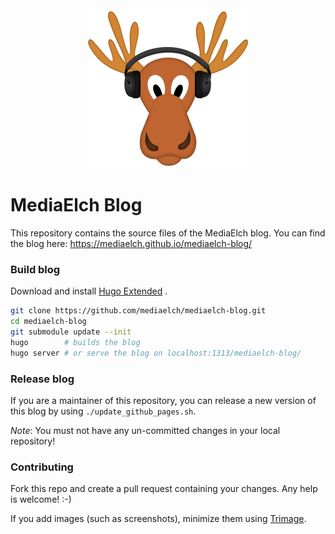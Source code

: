 <div align="center">
    <img alt="MediaElch Logo" src="static/images/mediaelch.png" />
</div>

# MediaElch Blog

This repository contains the source files of the MediaElch blog.
You can find the blog here: https://mediaelch.github.io/mediaelch-blog/

### Build blog

Download and install [Hugo Extended](https://gohugo.io/getting-started/installing/) .

```sh
git clone https://github.com/mediaelch/mediaelch-blog.git
cd mediaelch-blog
git submodule update --init
hugo        # builds the blog
hugo server # or serve the blog on localhost:1313/mediaelch-blog/
```

### Release blog

If you are a maintainer of this repository, you can release a new version of this
blog by using `./update_github_pages.sh`.

*Note*: You must not have any un-committed changes in your local repository!

### Contributing
Fork this repo and create a pull request containing your changes.
Any help is welcome! :-)

If you add images (such as screenshots), minimize them using
[Trimage](https://trimage.org/).
